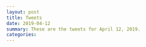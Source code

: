 ```yaml
---
layout: post
title: Tweets
date: 2019-04-12
summary: These are the tweets for April 12, 2019.
categories:
---
```


